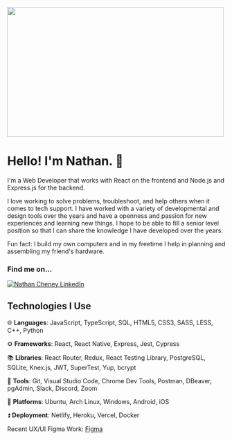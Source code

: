 <div align="">
<img src="https://rishavanand.github.io/static/images/greetings.gif" align="center" height="300" width=500 />
</div>

# Hello! I'm Nathan. 👋

I'm a Web Developer that works with React on the frontend and Node.js and Express.js for the backend.

I love working to solve problems, troubleshoot, and help others when it comes to tech support. I have worked with a variety of developmental and design tools over the years and have a openness and passion for new experiences and learning new things. I hope to be able to fill a senior level position so that I can share the knowledge I have developed over the years.

Fun fact: I build my own computers and in my freetime I help in planning and assembling my friend's hardware.

### Find me on...

[![Nathan Cheney LinkedIn](https://img.shields.io/badge/Nathan_Cheney-0A66C2?style=for-the-badge&logo=LinkedIn)](https://www.linkedin.com/in/nathan-cheney-dev/)

## Technologies I Use

🌐 **Languages**: JavaScript, TypeScript, SQL, HTML5, CSS3, SASS, LESS, C++, Python

⚙️ **Frameworks**: React, React Native, Express, Jest, Cypress

📚 **Libraries**: React Router, Redux, React Testing Library, PostgreSQL, SQLite, Knex.js, JWT, SuperTest, Yup, bcrypt

🧰 **Tools**: Git, Visual Studio Code, Chrome Dev Tools, Postman, DBeaver, pgAdmin, Slack, Discord, Zoom

📀 **Platforms**: Ubuntu, Arch Linux, Windows, Android, iOS

⏫ **Deployment**: Netlify, Heroku, Vercel, Docker



Recent UX/UI Figma Work: [Figma](https://www.figma.com/file/OkPX8HRVM3Cr71Lz027fam/EDIT-CLASSES%2FSUBJECT---ADMIN-DASHBOARD?node-id=0%3A1)

<!--
**natecheney-dev/natecheney-dev** is a ✨ _special_ ✨ repository because its `README.md` (this file) appears on your GitHub profile.

Here are some ideas to get you started:

- 🔭 I’m currently working on ...
- 🌱 I’m currently learning ...
- 👯 I’m looking to collaborate on ...
- 🤔 I’m looking for help with ...
- 💬 Ask me about ...
- 📫 How to reach me: ...
- 😄 Pronouns: ...
- ⚡ Fun fact: ...
-->


